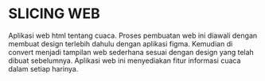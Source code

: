 # SLICING WEB
Aplikasi web html tentang cuaca. Proses pembuatan web ini diawali dengan membuat design terlebih dahulu dengan aplikasi figma. Kemudian di convert menjadi tampilan web sederhana sesuai dengan design yang telah dibuat sebelumnya. Aplikasi web ini menyediakan fitur informasi cuaca dalam setiap harinya.
